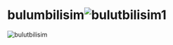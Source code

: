 # bulumbilisim![bulutbilisim1](https://github.com/songulpulat/bulumbilisim/assets/100127061/25ed23f7-418f-4d1c-be43-a95f830812b5)
![bulutbilisim](https://github.com/songulpulat/bulumbilisim/assets/100127061/92181340-1562-4291-9d0c-6c0a10a36732)
